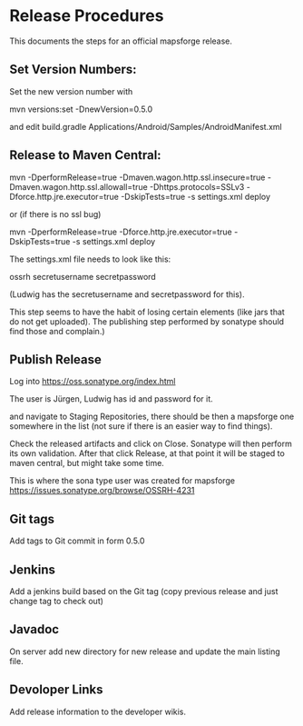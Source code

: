 # Release Procedures 

This documents the steps for an official mapsforge release.

Set Version Numbers:
--------------------
Set the new version number with

mvn versions:set -DnewVersion=0.5.0

and edit 
build.gradle
Applications/Android/Samples/AndroidManifest.xml


Release to Maven Central:
-------------------------

mvn -DperformRelease=true -Dmaven.wagon.http.ssl.insecure=true -Dmaven.wagon.http.ssl.allowall=true -Dhttps.protocols=SSLv3 -Dforce.http.jre.executor=true -DskipTests=true  -s settings.xml deploy

or (if there is no ssl bug)

mvn -DperformRelease=true -Dforce.http.jre.executor=true -DskipTests=true  -s settings.xml deploy


The settings.xml file needs to look like this:

<settings>
  <servers>
    <server>
      <id>ossrh</id>
      <username>secretusername</username>
      <password>secretpassword</password>
    </server>
  </servers>
</settings>


(Ludwig has the secretusername and secretpassword for this).

This step seems to have the habit of losing certain elements (like jars that do not get uploaded). The publishing step performed by sonatype should find those and complain.)

Publish Release
---------------

Log into 
https://oss.sonatype.org/index.html

The user is Jürgen, Ludwig has id and password for it.

and navigate to Staging Repositories, there should be then a mapsforge one somewhere in the list (not sure if there is an easier way to find things).

Check the released artifacts and click on Close. Sonatype will then perform its own validation. After that click Release, at that point it will be staged
to maven central, but might take some time. 


This is where the sona type user was created for mapsforge
https://issues.sonatype.org/browse/OSSRH-4231

Git tags
--------
Add tags to Git commit in form 0.5.0 

Jenkins
-------
Add a jenkins build based on the Git tag (copy previous release and just change tag to check out)

Javadoc
---------------
On server add new directory for new release and update the main listing file.


Devoloper Links
---------------
Add release information to the developer wikis.


